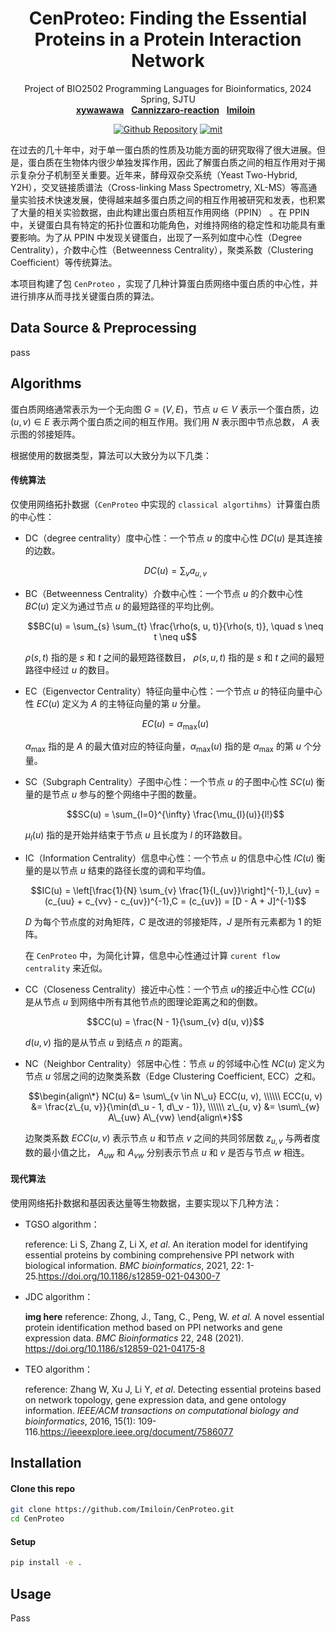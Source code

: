 <div align="center">
    <h1>
    CenProteo: Finding the Essential Proteins in a Protein Interaction Network
    </h1>
    <p>
    Project of BIO2502 Programming Languages for Bioinformatics, 2024 Spring, SJTU
    <br />
    <a href="https://github.com/xywawawa"><strong>xywawawa</strong></a>
    &nbsp;
    <a href="https://github.com/Cannizzaro-reaction"><strong>Cannizzaro-reaction</strong></a>
    &nbsp;
    <a href="https://github.com/Imiloin"><strong>Imiloin</strong></a>
    &nbsp;
    </p>
    <p>
    <a href="https://github.com/Imiloin/CenProteo"><img alt="Github Repository" src="https://img.shields.io/badge/Github-Repository-blue?logo=github&logoColor=blue"></a>
    <a href="https://github.com/Imiloin/CenProteo?tab=MIT-1-ov-file"><img alt="mit" src="https://img.shields.io/badge/License-MIT-red.svg"></a>
    </p>
</div>

在过去的几十年中，对于单一蛋白质的性质及功能方面的研究取得了很大进展。但是，蛋白质在生物体内很少单独发挥作用，因此了解蛋白质之间的相互作用对于揭示复杂分子机制至关重要。近年来，酵母双杂交系统（Yeast Two-Hybrid, Y2H），交叉链接质谱法（Cross-linking Mass Spectrometry, XL-MS）等高通量实验技术快速发展，使得越来越多蛋白质之间的相互作用被研究和发表，也积累了大量的相关实验数据，由此构建出蛋白质相互作用网络（PPIN） 。在 PPIN 中，关键蛋白具有特定的拓扑位置和功能角色，对维持网络的稳定性和功能具有重要影响。为了从 PPIN 中发现关键蛋白，出现了一系列如度中心性（Degree Centrality），介数中心性（Betweenness Centrality），聚类系数（Clustering Coefficient）等传统算法。

本项目构建了包 `CenProteo` ，实现了几种计算蛋白质网络中蛋白质的中心性，并进行排序从而寻找关键蛋白质的算法。



## Data Source & Preprocessing

pass



## Algorithms

蛋白质网络通常表示为一个无向图 $G=(V, E)$，节点 $u\in V$ 表示一个蛋白质，边 $(u,v) \in E$ 表示两个蛋白质之间的相互作用。我们用 $N$ 表示图中节点总数， $A$ 表示图的邻接矩阵。

根据使用的数据类型，算法可以大致分为以下几类：

#### 传统算法

仅使用网络拓扑数据（`CenProteo` 中实现的 `classical algortihms`）计算蛋白质的中心性：

+ DC（degree centrality）度中心性：一个节点 $u$ 的度中心性 $DC(u)$ 是其连接的边数。

    $$DC(u) = \sum_{v} a_{u,v}$$

+ BC（Betweenness Centrality）介数中心性：一个节点 $u$ 的介数中心性 $BC(u)$ 定义为通过节点 $u$ 的最短路径的平均比例。

    $$BC(u) = \sum_{s} \sum_{t} \frac{\rho(s, u, t)}{\rho(s, t)}, \quad s \neq t \neq u$$

    $\rho(s, t)$ 指的是 $s$ 和 $t$ 之间的最短路径数目， $\rho(s, u, t)$ 指的是 $s$ 和 $t$ 之间的最短路径中经过 $u$ 的数目。

+ EC（Eigenvector Centrality）特征向量中心性：一个节点 $u$ 的特征向量中心性 $EC(u)$ 定义为 $A$ 的主特征向量的第 $u$ 分量。

    $$EC(u) = \alpha_{\max}(u)$$

    $\alpha_{\max}$ 指的是 $A$ 的最大值对应的特征向量，$\alpha_{\max}(u)$ 指的是 $\alpha_{\max}$ 的第 $u$ 个分量。

+ SC（Subgraph Centrality）子图中心性：一个节点 $u$ 的子图中心性 $SC(u)$ 衡量的是节点 $u$ 参与的整个网络中子图的数量。

    $$SC(u) = \sum_{l=0}^{\infty} \frac{\mu_{l}(u)}{l!}$$

    $\mu_{l}(u)$ 指的是开始并结束于节点 $u$ 且长度为 $l$ 的环路数目。

+ IC（Information Centrality）信息中心性：一个节点 $u$ 的信息中心性 $IC(u)$ 衡量的是以节点 $u$ 结束的路径长度的调和平均值。

    $$IC(u) = \left[\frac{1}{N} \sum_{v} \frac{1}{I_{uv}}\right]^{-1},I_{uv} = (c_{uu} + c_{vv} - c_{uv})^{-1},C = (c_{uv}) = [D - A + J]^{-1}$$

    $D$ 为每个节点度的对角矩阵，$C$ 是改进的邻接矩阵，$J$ 是所有元素都为 1 的矩阵。

    在 `CenProteo` 中，为简化计算，信息中心性通过计算 `curent flow centrality` 来近似。

+ CC（Closeness Centrality）接近中心性：一个节点 $u$的接近中心性 $CC(u)$ 是从节点 $u$ 到网络中所有其他节点的图理论距离之和的倒数。

    $$CC(u) = \frac{N - 1}{\sum_{v} d(u, v)}$$

    $d(u,v)$ 指的是从节点 $u$ 到结点 $n$ 的距离。

+ NC（Neighbor Centrality）邻居中心性：节点 $u$ 的邻域中心性 $NC(u)$ 定义为节点 $u$ 邻居之间的边聚类系数（Edge Clustering Coefficient, ECC）之和。

    $$\begin{align\*} NC(u) &= \sum\_{v \in N\_u} ECC(u, v), \\\\\\ ECC(u, v) &= \frac{z\_{u, v}}{\min(d\_u - 1, d\_v - 1)}, \\\\\\ z\_{u, v} &= \sum\_{w} A\_{uw} A\_{vw} \end{align\*}$$

    边聚类系数 $ECC(u, v)$ 表示节点 $u$ 和节点 $v$ 之间的共同邻居数 $z_{u, v}$ 与两者度数的最小值之比， $A_{uw}$ 和 $A_{vw}$ 分别表示节点 $u$ 和 $v$ 是否与节点 $w$ 相连。

   

#### 现代算法

使用网络拓扑数据和基因表达量等生物数据，主要实现以下几种方法：

+ TGSO algorithm：

  reference: Li S, Zhang Z, Li X, *et al*. An iteration model for identifying essential proteins by combining comprehensive PPI network with biological information. *BMC bioinformatics*, 2021, 22: 1-25.https://doi.org/10.1186/s12859-021-04300-7

+ JDC algorithm：
  
  **img here**
  reference: Zhong, J., Tang, C., Peng, W. *et al.* A novel essential protein identification method based on PPI networks and gene expression data. *BMC Bioinformatics* 22, 248 (2021). https://doi.org/10.1186/s12859-021-04175-8
  
+ TEO algorithm：
  
  reference: Zhang W, Xu J, Li Y, *et al*. Detecting essential proteins based on network topology, gene expression data, and gene ontology information. *IEEE/ACM transactions on computational biology and bioinformatics*, 2016, 15(1): 109-116.https://ieeexplore.ieee.org/document/7586077



## Installation

#### Clone this repo

```bash
git clone https://github.com/Imiloin/CenProteo.git
cd CenProteo
```

#### Setup

```bash
pip install -e .
```

## Usage

Pass
